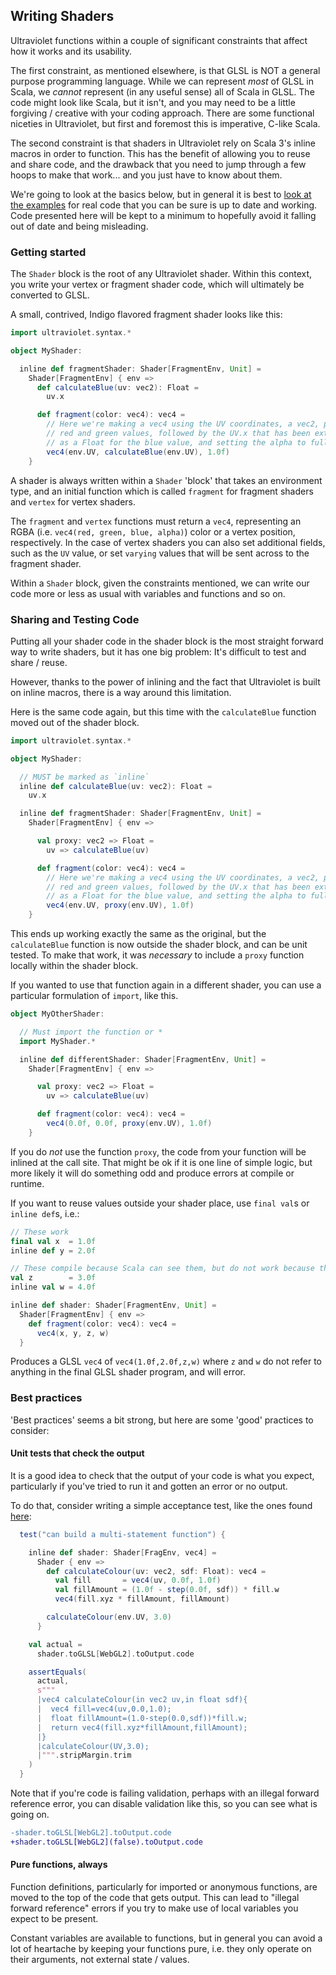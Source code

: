 ## Writing Shaders

Ultraviolet functions within a couple of significant constraints that affect how it works and its usability.

The first constraint, as mentioned elsewhere, is that GLSL is NOT a general purpose programming language. While we can represent _most_ of GLSL in Scala, we _cannot_ represent (in any useful sense) all of Scala in GLSL. The code might look like Scala, but it isn't, and you may need to be a little forgiving / creative with your coding approach. There are some functional niceties in Ultraviolet, but first and foremost this is imperative, C-like Scala.

The second constraint is that shaders in Ultraviolet rely on Scala 3's inline macros in order to function. This has the benefit of allowing you to reuse and share code, and the drawback that you need to jump through a few hoops to make that work... and you just have to know about them.

We're going to look at the basics below, but in general it is best to [look at the examples](/examples/README.md) for real code that you can be sure is up to date and working. Code presented here will be kept to a minimum to hopefully avoid it falling out of date and being misleading.

### Getting started

The `Shader` block is the root of any Ultraviolet shader. Within this context, you write your vertex or fragment shader code, which will ultimately be converted to GLSL.

A small, contrived, Indigo flavored fragment shader looks like this:

```scala
import ultraviolet.syntax.*

object MyShader:

  inline def fragmentShader: Shader[FragmentEnv, Unit] =
    Shader[FragmentEnv] { env =>
      def calculateBlue(uv: vec2): Float =
        uv.x

      def fragment(color: vec4): vec4 =
        // Here we're making a vec4 using the UV coordinates, a vec2, plugged into the
        // red and green values, followed by the UV.x that has been extracted by a function
        // as a Float for the blue value, and setting the alpha to full/max, i.e. 1.0f.
        vec4(env.UV, calculateBlue(env.UV), 1.0f)
    }
```

A shader is always written within a `Shader` 'block' that takes an environment type, and an initial function which is called `fragment` for fragment shaders and `vertex` for vertex shaders.

The `fragment` and `vertex` functions must return a `vec4`, representing an RGBA (i.e. `vec4(red, green, blue, alpha)`) color or a vertex position, respectively. In the case of vertex shaders you can also set additional fields, such as the `UV` value, or set `varying` values that will be sent across to the fragment shader.

Within a `Shader` block, given the constraints mentioned, we can write our code more or less as usual with variables and functions and so on.

### Sharing and Testing Code

Putting all your shader code in the shader block is the most straight forward way to write shaders, but it has one big problem: It's difficult to test and share / reuse.

However, thanks to the power of inlining and the fact that Ultraviolet is built on inline macros, there is a way around this limitation.

Here is the same code again, but this time with the `calculateBlue` function moved out of the shader block.

```scala
import ultraviolet.syntax.*

object MyShader:

  // MUST be marked as `inline`
  inline def calculateBlue(uv: vec2): Float =
    uv.x

  inline def fragmentShader: Shader[FragmentEnv, Unit] =
    Shader[FragmentEnv] { env =>

      val proxy: vec2 => Float =
        uv => calculateBlue(uv)

      def fragment(color: vec4): vec4 =
        // Here we're making a vec4 using the UV coordinates, a vec2, plugged into the
        // red and green values, followed by the UV.x that has been extracted by a function
        // as a Float for the blue value, and setting the alpha to full/max, i.e. 1.0f.
        vec4(env.UV, proxy(env.UV), 1.0f)
    }
```

This ends up working exactly the same as the original, but the `calculateBlue` function is now outside the shader block, and can be unit tested. To make that work, it was _necessary_ to include a `proxy` function locally within the shader block.

If you wanted to use that function again in a different shader, you can use a particular formulation of `import`, like this.

```scala
object MyOtherShader:

  // Must import the function or *
  import MyShader.*

  inline def differentShader: Shader[FragmentEnv, Unit] =
    Shader[FragmentEnv] { env =>

      val proxy: vec2 => Float =
        uv => calculateBlue(uv)

      def fragment(color: vec4): vec4 =
        vec4(0.0f, 0.0f, proxy(env.UV), 1.0f)
    }
```

If you do _not_ use the function `proxy`, the code from your function will be inlined at the call site. That might be ok if it is one line of simple logic, but more likely it will do something odd and produce errors at compile or runtime. 

If you want to reuse values outside your shader place, use `final val`s or `inline def`s, i.e.:

```scala
// These work
final val x  = 1.0f
inline def y = 2.0f

// These compile because Scala can see them, but do not work because they don't exist in the GLSL.
val z        = 3.0f
inline val w = 4.0f

inline def shader: Shader[FragmentEnv, Unit] =
  Shader[FragmentEnv] { env =>
    def fragment(color: vec4): vec4 =
      vec4(x, y, z, w)
  }
```

Produces a GLSL `vec4` of `vec4(1.0f,2.0f,z,w)` where `z` and `w` do not refer to anything in the final GLSL shader program, and will error.

### Best practices

'Best practices' seems a bit strong, but here are some 'good' practices to consider:

#### Unit tests that check the output

It is a good idea to check that the output of your code is what you expect, particularly if you've tried to run it and gotten an error or no output.

To do that, consider writing a simple acceptance test, like the ones found [here](https://github.com/PurpleKingdomGames/ultraviolet/blob/main/ultraviolet/shared/src/test/scala/ultraviolet/acceptance/GLSLExamplesTests.scala):

```scala
  test("can build a multi-statement function") {

    inline def shader: Shader[FragEnv, vec4] =
      Shader { env =>
        def calculateColour(uv: vec2, sdf: Float): vec4 =
          val fill       = vec4(uv, 0.0f, 1.0f)
          val fillAmount = (1.0f - step(0.0f, sdf)) * fill.w
          vec4(fill.xyz * fillAmount, fillAmount)

        calculateColour(env.UV, 3.0)
      }

    val actual =
      shader.toGLSL[WebGL2].toOutput.code

    assertEquals(
      actual,
      s"""
      |vec4 calculateColour(in vec2 uv,in float sdf){
      |  vec4 fill=vec4(uv,0.0,1.0);
      |  float fillAmount=(1.0-step(0.0,sdf))*fill.w;
      |  return vec4(fill.xyz*fillAmount,fillAmount);
      |}
      |calculateColour(UV,3.0);
      |""".stripMargin.trim
    )
  }
```

Note that if you're code is failing validation, perhaps with an illegal forward reference error, you can disable validation like this, so you can see what is going on.

```diff
-shader.toGLSL[WebGL2].toOutput.code
+shader.toGLSL[WebGL2](false).toOutput.code
```

#### Pure functions, always

Function definitions, particularly for imported or anonymous functions, are moved to the top of the code that gets output. This can lead to "illegal forward reference" errors if you try to make use of local variables you expect to be present.

Constant variables are available to functions, but in general you can avoid a lot of heartache by keeping your functions pure, i.e. they only operate on their arguments, not external state / values.
